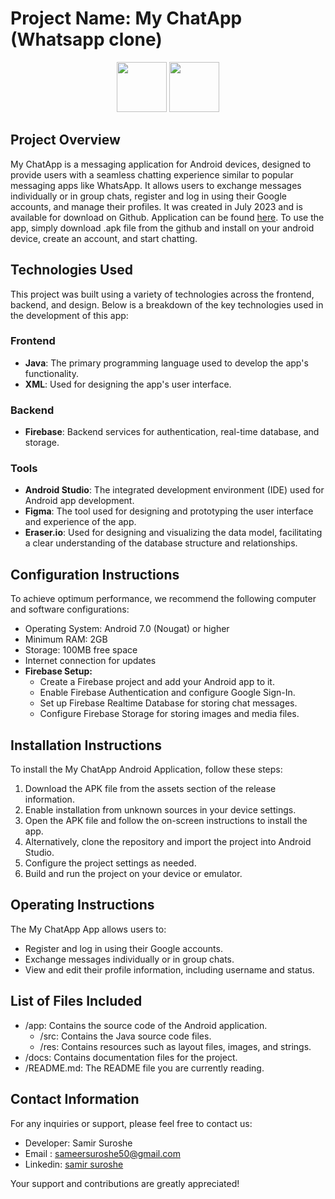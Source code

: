 

  # Project Name: My ChatApp (Whatsapp clone) <br>
<div align="center">
  <img src="https://github.com/samirsuroshe18/My-ChatApp/assets/130245723/d236e6c8-d5eb-41a5-9fa9-b29f69e597d6" width="80" height="80" >
  <a href="https://github.com/samirsuroshe18/WellBeing-app---Android-studio/releases/latest/">
<img src="https://github.com/samirsuroshe18/WellBeing-app---Android-studio/assets/130245723/f2d2622b-2fd1-4576-af9e-68ec0e56c79e" height="80">
</a>
</div>

## Project Overview
My ChatApp is a messaging application for Android devices, designed to provide users with a seamless chatting experience similar to popular messaging apps like WhatsApp. It allows users to exchange messages individually or in group chats, register and log in using their Google accounts, and manage their profiles. It was created in July 2023 and is available for download on Github. Application can be found [here](https://github.com/samirsuroshe18/WellBeing-app---Android-studio/releases/latest/). To use the app, simply download .apk file from the github and install on your android device, create an account, and start chatting.

## Technologies Used
This project was built using a variety of technologies across the frontend, backend, and design. Below is a breakdown of the key technologies used in the development of this app:

### Frontend
- **Java**: The primary programming language used to develop the app's functionality.
- **XML**: Used for designing the app's user interface.

### Backend
- **Firebase**: Backend services for authentication, real-time database, and storage.

### Tools
- **Android Studio**: The integrated development environment (IDE) used for Android app development.
- **Figma**: The tool used for designing and prototyping the user interface and experience of the app.
 - **Eraser.io**: Used for designing and visualizing the data model, facilitating a clear understanding of the database structure and relationships.


## Configuration Instructions
To achieve optimum performance, we recommend the following computer and software configurations:
- Operating System: Android 7.0 (Nougat) or higher
- Minimum RAM: 2GB
- Storage: 100MB free space
- Internet connection for updates
- **Firebase Setup:** 
  - Create a Firebase project and add your Android app to it.
  - Enable Firebase Authentication and configure Google Sign-In.
  - Set up Firebase Realtime Database for storing chat messages.
  - Configure Firebase Storage for storing images and media files.

## Installation Instructions
To install the My ChatApp Android Application, follow these steps:
1. Download the APK file from the assets section of the release information.
2. Enable installation from unknown sources in your device settings.
3. Open the APK file and follow the on-screen instructions to install the app.
4. Alternatively, clone the repository and import the project into Android Studio.
5. Configure the project settings as needed.
6. Build and run the project on your device or emulator.

## Operating Instructions
The My ChatApp App allows users to:
- Register and log in using their Google accounts.
- Exchange messages individually or in group chats.
- View and edit their profile information, including username and status.

## List of Files Included
- /app: Contains the source code of the Android application.
  - /src: Contains the Java source code files.
  - /res: Contains resources such as layout files, images, and strings.
- /docs: Contains documentation files for the project.
- /README.md: The README file you are currently reading.

## Contact Information
For any inquiries or support, please feel free to contact us:
- Developer: Samir Suroshe
- Email : [sameersuroshe50@gmail.com](mailto:sameersuroshe50@gmail.com)
- Linkedin: [samir suroshe](www.linkedin.com/in/samir-suroshe-50b073271)

Your support and contributions are greatly appreciated!


